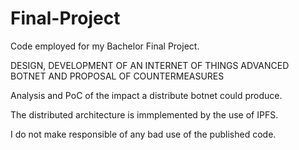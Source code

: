 # Final-Project

Code employed for my Bachelor Final Project.

DESIGN, DEVELOPMENT OF AN INTERNET OF THINGS ADVANCED BOTNET AND PROPOSAL OF COUNTERMEASURES

Analysis and PoC of the impact a distribute botnet could produce.

The distributed architecture is immplemented by the use of IPFS.

I do not make responsible of any bad use of the published code.
